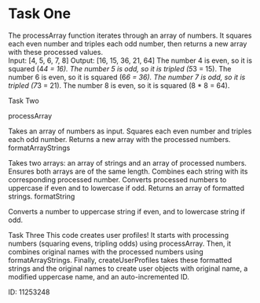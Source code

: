 # Task One

The processArray function iterates through an array of numbers. It squares each even number and triples each odd number, then returns a new array with these processed values.  
Input: [4, 5, 6, 7, 8]
Output: [16, 15, 36, 21, 64]
The number 4 is even, so it is squared (4*4 = 16).
The number 5 is odd, so it is tripled (5*3 = 15).
The number 6 is even, so it is squared (6*6 = 36).
The number 7 is odd, so it is tripled (7*3 = 21).
The number 8 is even, so it is squared (8 * 8 = 64).

 Task Two

processArray

Takes an array of numbers as input.
Squares each even number and triples each odd number.
Returns a new array with the processed numbers.
formatArrayStrings

Takes two arrays: an array of strings and an array of processed numbers.
Ensures both arrays are of the same length.
Combines each string with its corresponding processed number.
Converts processed numbers to uppercase if even and to lowercase if odd.
Returns an array of formatted strings.
formatString

Converts a number to uppercase string if even, and to lowercase string if odd.

Task Three
This code creates user profiles! It starts with processing numbers (squaring evens, tripling odds) using processArray. Then, it combines original names with the processed numbers using formatArrayStrings. Finally, createUserProfiles takes these formatted strings and the original names to create user objects with original name, a modified uppercase name, and an auto-incremented ID.

ID: 11253248
